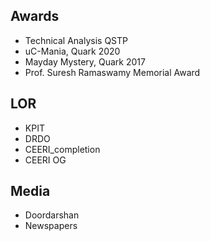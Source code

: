 ## Awards
- Technical Analysis QSTP
- uC-Mania, Quark 2020
- Mayday Mystery, Quark 2017
- Prof. Suresh Ramaswamy Memorial Award

## LOR
- KPIT
- DRDO
- CEERI_completion
- CEERI OG

## Media 
- Doordarshan
- Newspapers
